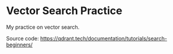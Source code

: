 # Vector Search Practice

My practice on vector search. <br>

Source code: https://qdrant.tech/documentation/tutorials/search-beginners/